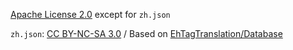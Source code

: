 [Apache License 2.0](https://www.apache.org/licenses/LICENSE-2.0) except for `zh.json`

`zh.json`: [CC BY-NC-SA 3.0](https://github.com/EhTagTranslation/Database/blob/master/LICENSE.md) / Based on [EhTagTranslation/Database](https://github.com/EhTagTranslation/Database)
